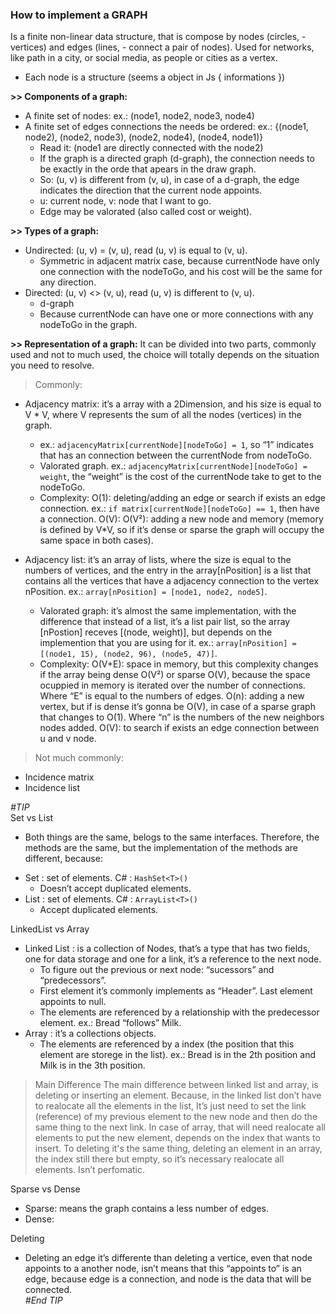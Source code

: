 ### How to implement a GRAPH

Is a finite non-linear data structure, that is compose by nodes (circles, - vertices) and edges (lines, - connect a pair of nodes). Used for networks, like path in a city, or social media, as people or cities as a vertex.
* Each node is a structure (seems a object in Js { informations })

**>> Components of a graph:**
- A finite set of nodes: ex.: (node1, node2, node3, node4)
- A finite set of edges connections the needs be ordered: ex.: {(node1, node2), (node2, node3), (node2, node4), (node4, node1)}
	* Read it: (node1 are directly connected with the node2)
	* If the graph is a directed graph (d-graph), the connection needs to be exactly in the orde that apears in the draw graph.
	* So: (u, v) is different from (v, u), in case of a d-graph, the edge indicates the direction that the current node appoints.
	* u: current node, v: node that I want to go.
	* Edge may be valorated (also called cost or weight).

**>> Types of a graph:**
- Undirected: (u, v) = (v, u), read (u, v) is equal to (v, u).
	* Symmetric in adjacent matrix case, because currentNode have only one connection with the
	nodeToGo, and his cost will be the same for any direction.
- Directed: (u, v) <> (v, u), read (u, v) is different to (v, u).
	* d-graph
	* Because currentNode can have one or more connections with any nodeToGo in the graph.

**>> Representation of a graph:**
It can be divided into two parts, commonly used and not to much used, the choice will totally depends on the situation you need to resolve.

> Commonly:
- Adjacency matrix: it’s a array with a 2Dimension, and his size is equal to V * V, where V represents the sum of all the nodes (vertices) in the graph.
	* ex.: `adjacencyMatrix[currentNode][nodeToGo] = 1`, so “1” indicates that has an connection between the currentNode from nodeToGo.
	* Valorated graph. ex.: `adjacencyMatrix[currentNode][nodeToGo] = weight`, the “weight” is the cost of the currentNode take to get to the nodeToGo.
	- Complexity:
	O(1): deleting/adding an edge or search if exists an edge connection. ex.: `if matrix[currentNode][nodeToGo] == 1`, then have a connection.
	O(V): 
	O(V²): adding a new node and memory (memory is defined by V*V, so if it’s dense or sparse the graph will occupy the same space in both cases).

- Adjacency list: it’s an array of lists, where the size is equal to the numbers of vertices, and the entry in the array[nPosition] is a list that contains all the vertices that have a adjacency connection to the vertex nPosition. ex.: `array[nPosition] = [node1, node2, node5]`.
	* Valorated graph: it’s almost the same implementation, with the difference that instead of a list, it’s a list pair list, so the array [nPostion] receves [(node, weight)], but depends on the implemention that you are using for it. ex.: `array[nPosition] = [(node1, 15), (node2, 96), (node5, 47)]`.
	- Complexity:
	O(V+E): space in memory, but this complexity changes if the array being dense O(V²) or sparse O(V), because the space ocuppied in memory is iterated over the number of connections. Where “E” is equal to the numbers of edges.
	O(n): adding a new vertex, but if is dense it’s gonna be O(V), in case of a sparse graph that changes to O(1). Where “n” is the numbers of the new neighbors nodes added.
	O(V): to search if exists an edge connection between u and v node.

> Not much commonly:
- Incidence matrix
- Incidence list

_#TIP_  
Set vs List
* Both things are the same, belogs to the same interfaces. Therefore, the methods are the same, but the implementation of the methods are different, because:
- Set : set of elements. C# : `HashSet<T>()`
	* Doesn’t accept duplicated elements.
- List : set of elements. C# : `ArrayList<T>()`
	* Accept duplicated elements.

LinkedList vs Array
- Linked List : is a collection of Nodes, that’s a type that has two fields, one for data storage and one for a link, it’s a reference to the next node.
	* To figure out the previous or next node: “sucessors” and “predecessors”.
	* First element it’s commonly implements as “Header”. Last element appoints to null.
	* The elements are referenced by a relationship with the predecessor element. ex.: Bread “follows” Milk.
- Array : it’s a collections objects.
	* The elements are referenced by a index (the position that this element are storege in the list). ex.: Bread is in the 2th position and Milk is in the 3th position.  
> Main Difference
The main difference between linked list and array, is deleting or inserting an element. Because, in the linked list don’t have to realocate all the elements in the list, It’s just need to set the  link (reference) of my previous element to the new node and then do the same thing to the next link.
In case of array, that will need realocate all elements to put the new element, depends on the 
index that wants to insert. To deleting it's the same thing, deleting an element in an array, the index still there but empty, so it’s necessary realocate all  elements. Isn’t perfomatic.

Sparse vs Dense
- Sparse: means the graph contains a less number of edges.
- Dense:

Deleting
- Deleting an edge it’s differente than deleting a vertice, even that node appoints to a another node, isn’t means that this “appoints to” is an edge,  because edge is a connection, and node is the data that will be connected.  
_#End TIP_